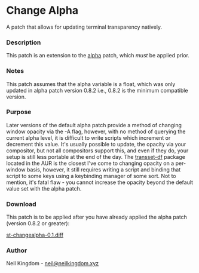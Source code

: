 # Change Alpha

A patch that allows for updating terminal transparency natively.

### Description

This patch is an extension to the [alpha](https://st.suckless.org/patches/alpha) patch, 
which _must_ be applied prior. 

### Notes

This patch assumes that the alpha variable is a float, which was only updated in alpha 
patch version 0.8.2 i.e., 0.8.2 is the minimum compatible version.

### Purpose

Later versions of the default alpha patch provide a method of changing window opacity via
the -A flag, however, with no method of querying the current alpha level, it is difficult
to write scripts which increment or decrement this value. It's usually possible to update, 
the opacity via your compositor, but not all compositors support this, and even if they do, 
your setup is still less portable at the end of the day. The 
[transset-df](https://aur.archlinux.org/packages/transset-df) package 
located in the AUR is the closest I've come to changing opacity on a per-window basis, 
however, it still requires writing a script and binding that script to some keys using a 
keybinding manager of some sort. Not to mention, it's fatal flaw - you cannot increase the 
opacity beyond the default value set with the alpha patch.

### Download

This patch is to be applied after you have already applied the alpha patch (version 0.8.2 or 
greater):

[st-changealpha-0.1.diff](st-changealpha-20230519-.diff)

### Author 

Neil Kingdom - <neil@neilkingdom.xyz>
